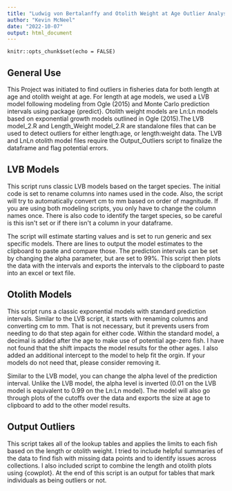 ```yaml
---
title: "Ludwig von Bertalanffy and Otolith Weight at Age Outlier Analysis"
author: "Kevin McNeel"
date: "2022-10-07"
output: html_document
---
```


```{r setup, include=FALSE, echo=FALSE}
knitr::opts_chunk$set(echo = FALSE)
```

## General Use

This Project was initiated to find outliers in fisheries data for both length at age and otolith weight at age. For length at age models, we used a LVB model following modeling from Ogle (2015) and Monte Carlo prediction intervals using package {predict}. Otolith weight models are Ln:Ln models based on exponential growth models outlined in Ogle (2015).The LVB model_2.R and Length_Weight model_2.R are standalone files that can be used to detect outliers for either length:age, or length:weight data. The LVB and LnLn otolith model files require the Output_Outliers script to finalize the dataframe and flag potential errors.  

## LVB Models

This script runs classic LVB models based on the target species. The initial code is set to rename columns into names used in the code. Also, the script will try to automatically convert cm to mm based on order of magnitude. If you are using both modeling scripts, you only have to change the column names once. There is also code to identify the target species, so be careful is this isn't set or if there isn't a column in your dataframe.

The script will estimate starting values and is set to run generic and sex specific models. There are lines to output the model estimates to the clipboard to paste and compare those. The prediction intervals can be set by changing the alpha parameter, but are set to 99%. This script then plots the data with the intervals and exports the intervals to the clipboard to paste into an excel or text file.

## Otolith Models

This script runs a classic exponential models with standard prediction intervals. Similar to the LVB script, it starts with renaming columns and converting cm to mm. That is not necessary, but it prevents users from needing to do that step again for either code. Within the standard model, a decimal is added after the age to make use of potential age-zero fish. I have not found that the shift impacts the model results for the other ages. I also added an additional intercept to the model to help fit the orgin. If your models do not need that, please consider removing it. 

Similar to the LVB model, you can change the alpha level of the prediction interval. Unlike the LVB model, the alpha level is inverted (0.01 on the LVB model is equivalent to 0.99 on the Ln:Ln model). The model will also go through plots of the cutoffs over the data and exports the size at age to clipboard to add to the other model results. 

## Output Outliers

This script takes all of the lookup tables and applies the limits to each fish based on the length or otolith weight. I tried to include helpful summaries of the data to find fish with missing data points and to identify issues across collections. I also included script to combine the length and otolith plots using {cowplot}. At the end of this script is an output for tables that mark individuals as being outliers or not. 

